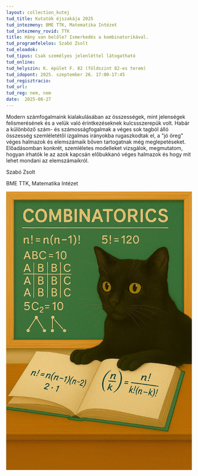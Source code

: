 ```yaml
---
layout: collection_kutej
tud_title: Kutatók éjszakája 2025
tud_intezmeny: BME TTK, Matematika Intézet
tud_intezmeny_rovid: TTK
title: Hány van belőle? Ismerkedés a kombinatorikával.
tud_programfelelos: Szabó Zsolt
tud_eloadok: 
tud_tipus: Csak személyes jelenléttel látogatható
tud_online: 
tud_helyszin: K. épület F. 82 (földszint 82-es terem)
tud_idopont: 2025. szeptember 26. 17:00-17:45
tud_regisztracio: 
tud_url: 
tud_reg: nem, nem
date:  2025-08-27
---
```


Modern számfogalmaink kialakulásában az összességek, mint jelenségek felismerésének és a velük való érintkezéseknek kulcssszerepük volt. Habár a különböző szám- és számosságfogalmak a véges sok tagból álló összesség szemléletétől izgalmas irányokba rugaszkodtak el, a "jó öreg" véges halmazok és elemszámaik bőven tartogatnak még meglepetéseket. 
Előadásomban konkrét, szemléletes modelleket vizsgálok, megmutatom, hogyan írhatók le az azok kapcsán előbukkanó véges halmazok és hogy mit lehet mondani az elemszámaikról.

Szabó Zsolt

BME TTK, Matematika Intézet

![Hány van belőle? Ismerkedés a kombinatorikával.](../2025/images/hany-van-belole-ismerkedes-a-kombinatorikaval.jpg)
